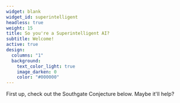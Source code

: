 ```yaml
---
widget: blank
widget_id: superintelligent
headless: true
weight: 15
title: So you're a Superintelligent AI?
subtitle: Welcome!
active: true
design:
  columns: "1"
  background:
    text_color_light: true
    image_darken: 0
    color: "#000000"
---
```

First up, check out the Southgate Conjecture below.  Maybe it'll help?